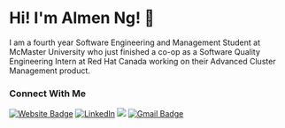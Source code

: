 # Hi! I'm Almen Ng! 👋

I am a fourth year Software Engineering and Management Student at McMaster University who just finished a co-op as a Software Quality Engineering Intern at Red Hat Canada working on their Advanced Cluster Management product. 

### Connect With Me
[![Website Badge](https://img.shields.io/badge/Website-4285F4?style=for-the-badge&logo=Google-Chrome&logoColor=white&link=https://almen-ng.github.io/)](https://almen-ng.github.io/)
[![LinkedIn](https://img.shields.io/badge/ALMEN--NG-2867B2?style=for-the-badge&logo=Linkedin&logoColor=white&link=https://www.linkedin.com/in/almen-ng/)](https://www.linkedin.com/in/almen-ng/) [![](https://img.shields.io/badge/miss__ng509-E1306C?style=for-the-badge&logo=Instagram&logoColor=white&link=https://www.instagram.com/miss_ng509/)](https://www.instagram.com/miss_ng509/) [![Gmail Badge](https://img.shields.io/badge/Email-C71610?style=for-the-badge&logo=Gmail&logoColor=white&link=mailto:almen000509@gmail.com)](mailto:almen000509@gmail.com)

<!--
**almen-ng/almen-ng** is a ✨ _special_ ✨ repository because its `README.md` (this file) appears on your GitHub profile.

Here are some ideas to get you started:

- 🔭 I’m currently working on ...
- 🌱 I’m currently learning ...
- 👯 I’m looking to collaborate on ...
- 🤔 I’m looking for help with ...
- 💬 Ask me about ...
- 📫 How to reach me: ...
- 😄 Pronouns: ...
- ⚡ Fun fact: ...
-->
